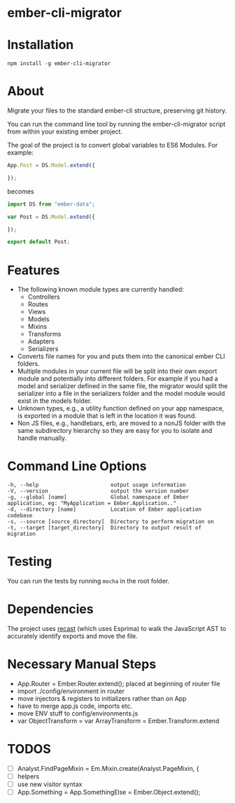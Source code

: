 ember-cli-migrator
==================

# Installation

`npm install -g ember-cli-migrator`

# About

Migrate your files to the standard ember-cli structure, preserving git history.

You can run the command line tool by running the ember-cli-migrator script from within your existing ember project.

The goal of the project is to convert global variables to ES6 Modules. For example:

```javascript
App.Post = DS.Model.extend({

});
```
becomes

```javascript
import DS from "ember-data";

var Post = DS.Model.extend({

});

export default Post;
```
# Features
- The following known module types are currently handled:
  - Controllers
  - Routes
  - Views
  - Models
  - Mixins
  - Transforms
  - Adapters
  - Serializers
- Converts file names for you and puts them into the canonical ember CLI folders.
- Multiple modules in your current file will be split into their own export module and potentially into different folders. For example if you had a model and serializer defined in the same file, the migrator would split the serializer into a file in the serializers folder and the model module would exist in the models folder.
- Unknown types, e.g., a utility function defined on your app namespace, is exported in a module that is left in the location it was found.
- Non JS files, e.g., handlebars, erb, are moved to a nonJS folder with the same subdirectory hierarchy so they are easy for you to isolate and handle manually.

# Command Line Options

```
-h, --help                       output usage information
-V, --version                    output the version number
-g, --global [name]              Global namespace of Ember application, eg: "MyApplication = Ember.Application.."
-d, --directory [name]           Location of Ember application codebase
-s, --source [source_directory]  Directory to perform migration on
-t, --target [target_directory]  Directory to output result of migration
```

# Testing
You can run the tests by running `mocha` in the root folder.

# Dependencies
The project uses [recast](https://github.com/benjamn/recast) (which uses Esprima) to walk the JavaScript AST to accurately identify exports and move the file.

# Necessary Manual Steps
- App.Router = Ember.Router.extend(); placed at beginning of router file
- import ./config/environment in router
- move injectors & registers to initializers rather than on App
- have to merge app.js code, imports etc.
- move ENV stuff to config/environments.js
- var ObjectTransform = var ArrayTransform = Ember.Transform.extend

# TODOS
- [ ] Analyst.FindPageMixin = Em.Mixin.create(Analyst.PageMixin, {
- [ ] helpers
- [ ] use new visitor syntax
- [ ] App.Something = App.SomethingElse = Ember.Object.extend();
